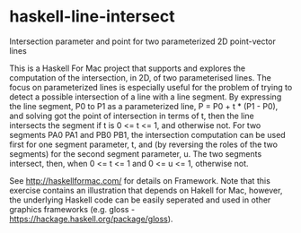 # haskell-line-intersect
Intersection parameter and point for two parameterized 2D point-vector lines 

This is a Haskell For Mac project that supports and explores the computation of the intersection, in 2D, 
of two parameterised lines. The focus on parameterized lines is especially useful for the problem of trying to 
detect a possible intersection of a line with a line segment. By expressing the line segment, P0 to P1 as 
a parameterized line, P = P0 + t * (P1 - P0), and solving got the point of intersection in terms of t, then
the line intersects the segment if t is 0 <= t <= 1, and otherwise not. For two segments PA0 PA1 and PB0 PB1,
the intersection computation can be used first for one segment parameter, t, and (by reversing the roles of the 
two segments) for the second segment parameter, u. The two segments intersect, then, when 0 <= t <= 1
and 0 <= u <= 1, otherwise not.

See http://haskellformac.com/ for details on Framework. Note that this exercise contains an illustration that
depends on Hakell for Mac, however, the underlying Haskell code can be easily seperated and used in other
graphics frameworks (e.g. gloss - https://hackage.haskell.org/package/gloss).
